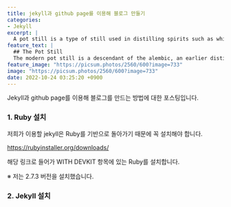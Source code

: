 ```yaml
---
title: jekyll과 github page를 이용해 블로그 만들기
categories:
- Jekyll
excerpt: |
  A pot still is a type of still used in distilling spirits such as whisky or brandy. Heat is applied directly to the pot containing the wash (for whisky) or wine (for brandy).
feature_text: |
  ## The Pot Still
  The modern pot still is a descendant of the alembic, an earlier distillation device
feature_image: "https://picsum.photos/2560/600?image=733"
image: "https://picsum.photos/2560/600?image=733"
date: 2022-10-24 03:25:20 +0900
---
```



Jekyll과 github page를 이용해 블로그를 만드는 방법에 대한 포스팅입니다.

### 1. Ruby 설치

저희가 이용할 jekyll은 Ruby를 기반으로 돌아가기 때문에 꼭 설치해야 합니다.



https://rubyinstaller.org/downloads/

해당 링크로 들어가 WITH DEVKIT 항목에 있는 Ruby를 설치합니다.

※ 저는 2.7.3 버전을 설치했습니다.


### 2. Jekyll 설치